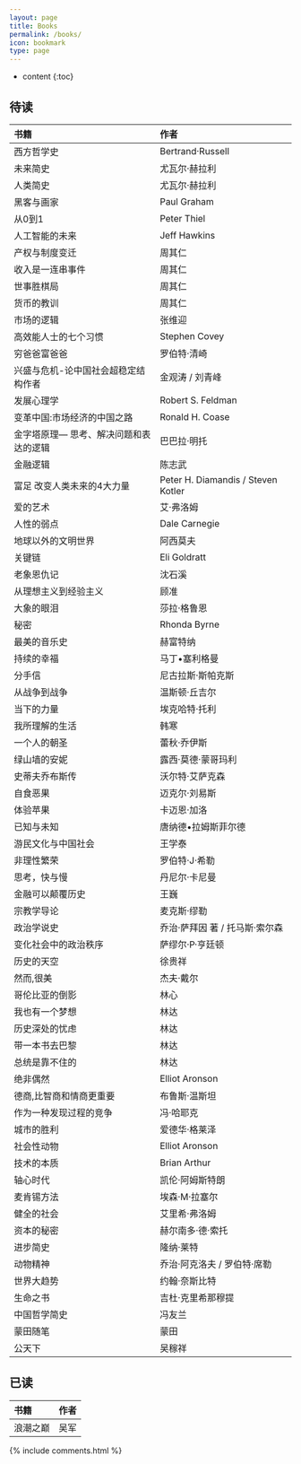 ```yaml
---
layout: page
title: Books
permalink: /books/
icon: bookmark
type: page
---
```


* content
{:toc}



## 待读

|书籍|作者|
|:--|:--|
|西方哲学史|Bertrand·Russell |
|未来简史|尤瓦尔·赫拉利|
|人类简史|尤瓦尔·赫拉利|
|黑客与画家|Paul Graham|
|从0到1|Peter Thiel|
|人工智能的未来| Jeff Hawkins|
|产权与制度变迁|周其仁|
|收入是一连串事件|周其仁|
|世事胜棋局|周其仁|
|货币的教训|周其仁|
|市场的逻辑|张维迎|
|高效能人士的七个习惯|Stephen Covey|
|穷爸爸富爸爸|罗伯特·清崎|
|兴盛与危机-论中国社会超稳定结构作者|金观涛 / 刘青峰|
|发展心理学|Robert S. Feldman|
|变革中国:市场经济的中国之路|Ronald H. Coase|
|金字塔原理— 思考、解决问题和表达的逻辑|巴巴拉·明托 |
|金融逻辑|陈志武|
|富足 改变人类未来的4大力量|Peter H. Diamandis / Steven Kotler|
|爱的艺术|艾·弗洛姆 |
|人性的弱点|Dale Carnegie|
|地球以外的文明世界|阿西莫夫|
|关键链|Eli Goldratt|
|老象恩仇记|沈石溪|
|从理想主义到经验主义|顾准|
|大象的眼泪|莎拉·格鲁恩|
|秘密|Rhonda Byrne|
|最美的音乐史|赫富特纳|
|持续的幸福|马丁•塞利格曼|
|分手信|尼古拉斯·斯帕克斯|
|从战争到战争|温斯顿·丘吉尔|
|当下的力量|埃克哈特·托利|
|我所理解的生活|韩寒|
|一个人的朝圣|蕾秋·乔伊斯 |
|绿山墙的安妮|露西·莫德·蒙哥玛利 |
|史蒂夫乔布斯传|沃尔特·艾萨克森 |
|自食恶果|迈克尔·刘易斯 |
|体验苹果|卡迈恩·加洛 |
|已知与未知| 唐纳德•拉姆斯菲尔德|
|游民文化与中国社会|王学泰 |
|非理性繁荣|罗伯特·J·希勒 |
|思考，快与慢|丹尼尔·卡尼曼 |
|金融可以颠覆历史|王巍|
|宗教学导论|麦克斯·缪勒 |
|政治学说史| 乔治·萨拜因 著 /  托马斯·索尔森|
|变化社会中的政治秩序|萨缪尔·P·亨廷顿 |
|历史的天空|徐贵祥|
|然而,很美|杰夫·戴尔 |
|哥伦比亚的倒影|林心|
|我也有一个梦想|林达|
|历史深处的忧虑|林达|
|带一本书去巴黎|林达|
|总统是靠不住的|林达|
|绝非偶然| Elliot Aronson |
|德商,比智商和情商更重要|布鲁斯·温斯坦|
|作为一种发现过程的竞争|冯·哈耶克 |
|城市的胜利| 爱德华·格莱泽 |
|社会性动物| Elliot Aronson |
|技术的本质|Brian Arthur|
|轴心时代| 凯伦·阿姆斯特朗 |
|麦肯锡方法| 埃森·M·拉塞尔 |
|健全的社会|艾里希·弗洛姆 |
|资本的秘密|赫尔南多·德·索托 |
|进步简史|隆纳·莱特 |
|动物精神|乔治·阿克洛夫 / 罗伯特·席勒 |
|世界大趋势|约翰·奈斯比特|
|生命之书|吉杜·克里希那穆提 |
|中国哲学简史|冯友兰|
|蒙田随笔| 蒙田 |
|公天下|吴稼祥|

## 已读

|书籍|作者|
|:--|:--|
|浪潮之巅|吴军|
 

{% include comments.html %}